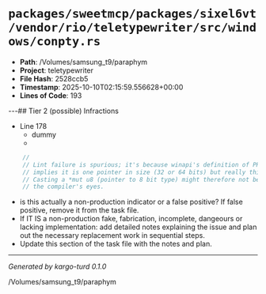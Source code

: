 # `packages/sweetmcp/packages/sixel6vt/vendor/rio/teletypewriter/src/windows/conpty.rs`

- **Path**: /Volumes/samsung_t9/paraphym
- **Project**: teletypewriter
- **File Hash**: 2528ccb5  
- **Timestamp**: 2025-10-10T02:15:59.556628+00:00  
- **Lines of Code**: 193

---## Tier 2 (possible) Infractions 


- Line 178
  - dummy
  - 

```rust
    //
    // Lint failure is spurious; it's because winapi's definition of PROC_THREAD_ATTRIBUTE_LIST
    // implies it is one pointer in size (32 or 64 bits) but really this is just a dummy value.
    // Casting a *mut u8 (pointer to 8 bit type) might therefore not be aligned correctly in
    // the compiler's eyes.
```

- is this actually a non-production indicator or a false positive? If false positive, remove it from the task file.
- If IT IS a non-production fake, fabrication, incomplete, dangeours or lacking implementation: add detailed notes explaining the issue and plan out the necessary replacement work in sequential steps. 
- Update this section of the task file with the notes and plan.

---

*Generated by kargo-turd 0.1.0*

/Volumes/samsung_t9/paraphym